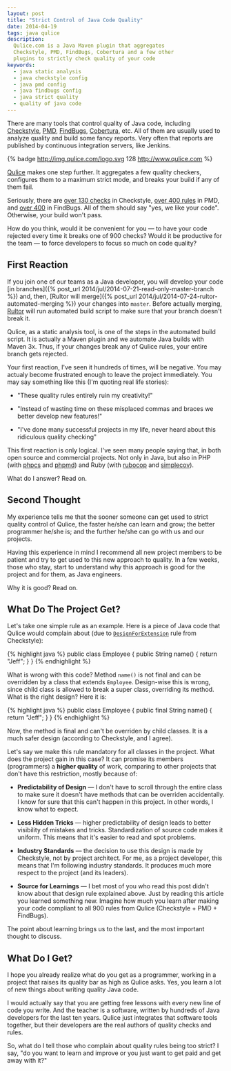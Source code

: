 ```yaml
---
layout: post
title: "Strict Control of Java Code Quality"
date: 2014-04-19
tags: java qulice
description:
  Qulice.com is a Java Maven plugin that aggregates
  Checkstyle, PMD, FindBugs, Cobertura and a few other
  plugins to strictly check quality of your code
keywords:
  - java static analysis
  - java checkstyle config
  - java pmd config
  - java findbugs config
  - java strict quality
  - quality of java code
---
```


There are many tools that control quality of
Java code, including [Checkstyle](http://checkstyle.sourceforge.net/),
[PMD](http://pmd.sourceforge.net/),
[FindBugs](http://findbugs.sourceforge.net/),
[Cobertura](http://cobertura.github.io/cobertura/), etc.
All of them are usually used to analyze quality and build
some fancy reports. Very often that reports are published
by continuous integration servers, like Jenkins.

{% badge http://img.qulice.com/logo.svg 128 http://www.qulice.com %}

[Qulice](http://www.qulice.com) makes one step further. It
aggregates a few quality checkers, configures them to a maximum
strict mode, and breaks your build if any of them fail.

Seriously, there are
[over 130 checks](http://checkstyle.sourceforge.net/availablechecks.html) in Checkstyle,
[over 400 rules](http://pmd.sourceforge.net/pmd-5.1.2/rules/index.html) in PMD, and
[over 400](http://findbugs.sourceforge.net/bugDescriptions.html) in FindBugs.
All of them should say "yes, we like your code".
Otherwise, your build won't pass.

How do you think, would it be convenient for you &mdash; to have your
code rejected every time it breaks one of 900 checks? Would it
be productive for the team &mdash; to force developers to focus
so much on code quality?

<!--more-->

## First Reaction

If you join one of our teams as a Java developer, you will
develop your code [in branches]({% post_url 2014/jul/2014-07-21-read-only-master-branch %})
and, then, [Rultor will merge]({% post_url 2014/jul/2014-07-24-rultor-automated-merging %})
your changes into `master`. Before actually merging, [Rultor](http://www.rultor.com) will run
automated build script to make sure that your branch doesn't break it.

Qulice, as a static analysis tool, is one of the steps in the automated
build script. It is actually a Maven plugin and we automate Java builds
with Maven 3x. Thus, if your changes break any of Qulice rules,
your entire branch gets rejected.

Your first reaction, I've seen it hundreds of times, will be negative.
You may actualy become frustrated enough to leave the project immediately.
You may say something like this (I'm quoting real life stories):

 * "These quality rules entirely ruin my creativity!"

 * "Instead of wasting time on these misplaced commas and braces we better
   develop new features!"

 * "I've done many successful projects in my life, never heard about this
   ridiculous quality checking"

This first reaction is only logical. I've seen many people saying that,
in both open source and commercial projects. Not only in Java, but also
in PHP (with [phpcs](http://pear.php.net/package/PHP_CodeSniffer/)
and [phpmd](http://phpmd.org/)) and
Ruby (with [rubocop](https://github.com/bbatsov/rubocop)
and [simplecov](https://github.com/colszowka/simplecov)).

What do I answer? Read on.

## Second Thought

My experience tells me that the sooner someone can get used to
strict quality control of Qulice, the faster he/she can learn and grow;
the better programmer he/she is; and the further he/she can go with
us and our projects.

Having this experience in mind I recommend all new project members
to be patient and try to get used to this new approach to quality.
In a few weeks, those who stay, start to understand why
this approach is good for the project and for them, as Java engineers.

Why it is good? Read on.

## What Do The Project Get?

Let's take one simple rule as an example. Here is a piece of Java
code that Qulice would complain about
(due to [`DesignForExtension`](http://checkstyle.sourceforge.net/config_design.html#DesignForExtension) rule from Checkstyle):

{% highlight java %}
public class Employee {
  public String name() {
    return "Jeff";
  }
}
{% endhighlight %}

What is wrong with this code? Method `name()` is not final and can be overridden
by a class that extends `Employee`. Design-wise this is wrong, since child
class is allowed to break a super class, overriding its method.
What is the right design? Here it is:

{% highlight java %}
public class Employee {
  public final String name() {
    return "Jeff";
  }
}
{% endhighlight %}

Now, the method is final and can't be overriden by child classes. It is
a much safer design (according to Checkstyle, and I agree).

Let's say we make this rule mandatory for all classes in the project.
What does the project gain in this case?
It can promise its members (programmers) a **higher quality** of work,
comparing to other projects that don't have this restriction, mostly
because of:

 * **Predictability of Design** &mdash;
   I don't have to scroll through
   the entire class to make sure it doesn't have methods that can
   be overriden accidentally. I know for sure that this can't happen
   in this project. In other words, I know what to expect.

 * **Less Hidden Tricks** &mdash;
   higher predictability of design leads
   to better visibility of mistakes and tricks. Standardization of source
   code makes it uniform. This means that it's easier to read and
   spot problems.

 * **Industry Standards** &mdash;
   the decision to use this design is
   made by Checkstyle, not by project architect. For me, as a project
   developer, this means that I'm following industry standards. It produces
   much more respect to the project (and its leaders).

 * **Source for Learnings** &mdash;
   I bet most of you who read this post didn't know about that
   design rule explained above. Just by reading this article you learned
   something new. Imagine how much you learn after making your
   code compliant to all 900 rules from Qulice (Checkstyle + PMD + FindBugs).

The point about learning brings us to the last, and the most important thought
to discuss.

## What Do I Get?

I hope you already realize what do you get as a programmer, working
in a project that raises its quality bar as high as Qulice asks. Yes,
you learn a lot of new things about writing quality Java code.

I would actually say that you are getting free lessons with every
new line of code you write. And the teacher is a software, written
by hundreds of Java developers for the last ten years. Qulice just
integrates that software tools together, but their developers are the
real authors of quality checks and rules.

So, what do I tell those who complain about quality rules being too strict?
I say, "do you want to learn and improve or you just want to get paid
and get away with it?"
